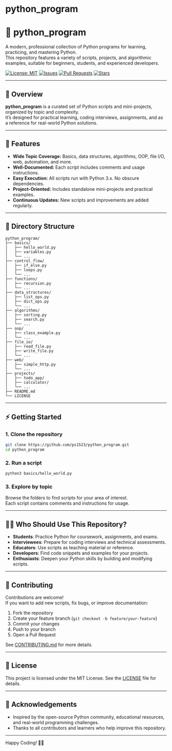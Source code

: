# python_program

# 🐍 python_program

A modern, professional collection of Python programs for learning, practicing, and mastering Python.  
This repository features a variety of scripts, projects, and algorithmic examples, suitable for beginners, students, and experienced developers.

[![License: MIT](https://img.shields.io/badge/License-MIT-green.svg)](LICENSE)
[![Issues](https://img.shields.io/github/issues/ps1523/python_program)](https://github.com/ps1523/python_program/issues)
[![Pull Requests](https://img.shields.io/github/issues-pr/ps1523/python_program)](https://github.com/ps1523/python_program/pulls)
[![Stars](https://img.shields.io/github/stars/ps1523/python_program?style=social)](https://github.com/ps1523/python_program/stargazers)

---

## 🌟 Overview

**python_program** is a curated set of Python scripts and mini-projects, organized by topic and complexity.  
It’s designed for practical learning, coding interviews, assignments, and as a reference for real-world Python solutions.

---

## 🚀 Features

- **Wide Topic Coverage:** Basics, data structures, algorithms, OOP, file I/O, web, automation, and more.
- **Well-Documented:** Each script includes comments and usage instructions.
- **Easy Execution:** All scripts run with Python 3.x. No obscure dependencies.
- **Project-Oriented:** Includes standalone mini-projects and practical examples.
- **Continuous Updates:** New scripts and improvements are added regularly.

---

## 📁 Directory Structure

```
python_program/
├── basics/
│   ├── hello_world.py
│   ├── variables.py
│   └── ...
├── control_flow/
│   ├── if_else.py
│   ├── loops.py
│   └── ...
├── functions/
│   ├── recursion.py
│   └── ...
├── data_structures/
│   ├── list_ops.py
│   ├── dict_ops.py
│   └── ...
├── algorithms/
│   ├── sorting.py
│   ├── search.py
│   └── ...
├── oop/
│   ├── class_example.py
│   └── ...
├── file_io/
│   ├── read_file.py
│   ├── write_file.py
│   └── ...
├── web/
│   ├── simple_http.py
│   └── ...
├── projects/
│   ├── todo_app/
│   ├── calculator/
│   └── ...
├── README.md
└── LICENSE
```

---

## ⚡ Getting Started

### 1. Clone the repository

```bash
git clone https://github.com/ps1523/python_program.git
cd python_program
```

### 2. Run a script

```bash
python3 basics/hello_world.py
```

### 3. Explore by topic

Browse the folders to find scripts for your area of interest.  
Each script contains comments and instructions for usage.

---

## 🧑‍💻 Who Should Use This Repository?

- **Students**: Practice Python for coursework, assignments, and exams.
- **Interviewees**: Prepare for coding interviews and technical assessments.
- **Educators**: Use scripts as teaching material or reference.
- **Developers**: Find code snippets and examples for your projects.
- **Enthusiasts**: Deepen your Python skills by building and modifying scripts.

---

## 🤝 Contributing

Contributions are welcome!  
If you want to add new scripts, fix bugs, or improve documentation:

1. Fork the repository
2. Create your feature branch (`git checkout -b feature/your-feature`)
3. Commit your changes
4. Push to your branch
5. Open a Pull Request

See [CONTRIBUTING.md](CONTRIBUTING.md) for more details.

---

## 📄 License

This project is licensed under the MIT License. See the [LICENSE](LICENSE) file for details.

---

## 🙏 Acknowledgements

- Inspired by the open-source Python community, educational resources, and real-world programming challenges.
- Thanks to all contributors and learners who help improve this repository.

---

Happy Coding! 🐍🚀
